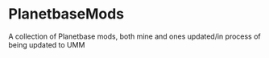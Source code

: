 # PlanetbaseMods
A collection of Planetbase mods, both mine and ones updated/in process of being updated to UMM
